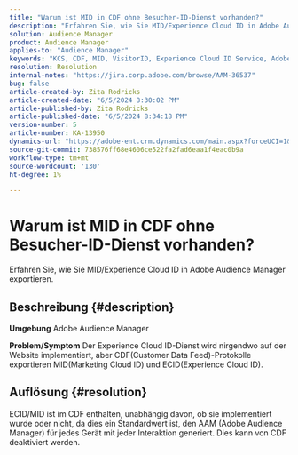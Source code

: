 ```yaml
---
title: "Warum ist MID in CDF ohne Besucher-ID-Dienst vorhanden?"
description: "Erfahren Sie, wie Sie MID/Experience Cloud ID in Adobe Audience Manager exportieren"
solution: Audience Manager
product: Audience Manager
applies-to: "Audience Manager"
keywords: "KCS, CDF, MID, VisitorID, Experience Cloud ID Service, Adobe Audience Manager, AAM"
resolution: Resolution
internal-notes: "https://jira.corp.adobe.com/browse/AAM-36537"
bug: false
article-created-by: Zita Rodricks
article-created-date: "6/5/2024 8:30:02 PM"
article-published-by: Zita Rodricks
article-published-date: "6/5/2024 8:34:18 PM"
version-number: 5
article-number: KA-13950
dynamics-url: "https://adobe-ent.crm.dynamics.com/main.aspx?forceUCI=1&pagetype=entityrecord&etn=knowledgearticle&id=932c3d5d-7a23-ef11-840a-000d3a372703"
source-git-commit: 738576ff68e4606ce522fa2fad6eaa1f4eac0b9a
workflow-type: tm+mt
source-wordcount: '130'
ht-degree: 1%

---
```


# Warum ist MID in CDF ohne Besucher-ID-Dienst vorhanden?


Erfahren Sie, wie Sie MID/Experience Cloud ID in Adobe Audience Manager exportieren.

## Beschreibung {#description}


<b>Umgebung</b>
Adobe Audience Manager

<b>Problem/Symptom</b>
Der Experience Cloud ID-Dienst wird nirgendwo auf der Website implementiert, aber CDF(Customer Data Feed)-Protokolle exportieren MID(Marketing Cloud ID) und ECID(Experience Cloud ID).


## Auflösung {#resolution}


ECID/MID ist im CDF enthalten, unabhängig davon, ob sie implementiert wurde oder nicht, da dies ein Standardwert ist, den AAM (Adobe Audience Manager) für jedes Gerät mit jeder Interaktion generiert. Dies kann von CDF deaktiviert werden.
